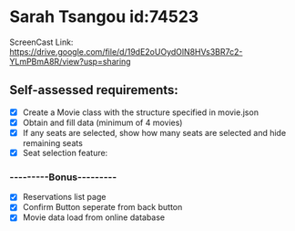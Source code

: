 # Sarah Tsangou id:74523  
ScreenCast Link: https://drive.google.com/file/d/19dE2oUOydOlN8HVs3BR7c2-YLmPBmA8R/view?usp=sharing
  
## Self-assessed requirements:  
- [x] Create a Movie class with the structure specified in movie.json
- [x] Obtain and fill data (minimum of 4 movies)  
- [x] If any seats are selected, show how many seats are selected and hide remaining seats  
- [x] Seat selection feature:
### ---------Bonus---------
- [x] Reservations list page
- [x] Confirm Button seperate from back button
- [x] Movie data load from online database  
